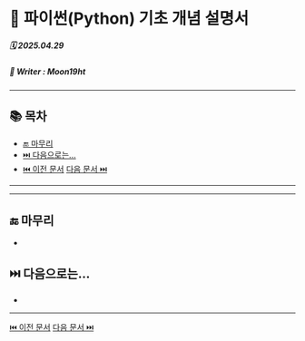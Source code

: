 # 🐍 파이썬(Python) 기초 개념 설명서

##### 🗓️ 2025.04.29
##### 📝 Writer : Moon19ht

---

## 📚 목차




- [🔚 마무리](#-마무리)
- [⏭️ 다음으로는...](#️-다음으로는)
- [⏮️ 이전 문서](./0428%20정리.md) [다음 문서 ⏭️](./0430%20정리.md)

---



---

## 🔚 마무리
- 

## ⏭️ 다음으로는...
- 

---

[⏮️ 이전 문서](./0428%20정리.md) [다음 문서 ⏭️](./0430%20정리.md)
